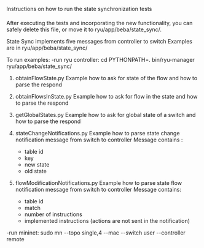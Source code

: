 Instructions on how to run the state synchronization tests
####

After executing the tests and incorporating the new functionality, you can safely delete this file, or move it to ryu/app/beba/state_sync/.


State Sync implements five messages from controller to switch
Examples are in ryu/app/beba/state_sync/

To run examples:
-run ryu controller:
 cd <ryu folder>
 PYTHONPATH=. bin/ryu-manager ryu/app/beba/state_sync/<example file> 

  
1.  obtainFlowState.py
    Example how to ask for state of the flow and how to parse the respond

2.  obtainFlowsInState.py
    Example how to ask for flow in the state and how to parse the respond

3.  getGlobalStates.py
    Example how to ask for global state of a switch and how to parse the respond

4.  stateChangeNotifications.py
    Example how to parse state change notification message from switch to controller
    Message contains :
    - table id
    - key
    - new state
    - old state

5.  flowModificationNotifications.py
    Example how to parse state flow notification message from switch to controller
    Message contains:
    - table id 
    - match
    - number of instructions
    - implemented instructions (actions are not sent in the notification)
     

-run mininet:
 sudo mn --topo single,4 --mac --switch user --controller remote

